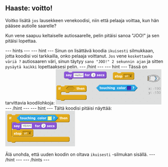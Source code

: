 ## Haaste: voitto!

Voitko lisätä `jos` lausekkeen venekoodisi, niin että pelaaja voittaa, kun hän pääsee autiolle saarelle?

Kun vene saapuu keltaiselle autiosaarelle, pelin pitäisi sanoa "JOO!" ja sen pitäisi lopettaa.

\--- hints \--- \--- hint \--- Sinun on lisättävä koodia `ikuisesti` silmukkaan, jotta koodisi voi tarkkailla, onko pelaaja voittanut. `Jos` vene `koskettaako väriä ?` autiosaaren väri, sinun täytyy `sano "JOO!" 2 sekunnin ajan` ja sitten `pysäytä kaikki` lopettaaksesi pelin. \--- /hint \--- \--- hint \--- Tässä on tarvittavia koodilohkoja: ![screenshot](images/boat-win-blocks.png) \--- /hint \--- \--- hint \--- Tältä koodisi pitäisi näyttää: ![screenshot](images/boat-win-code.png)

Älä unohda, että uuden koodin on oltava `ikuisesti` -silmukan sisällä. \--- /hint \--- \--- /hints \---